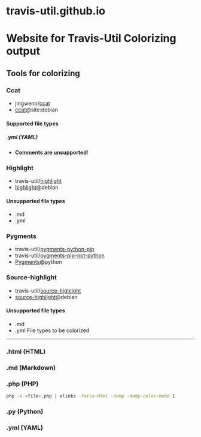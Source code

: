 # travis-util.github.io
Website for Travis-Util
Colorizing output
=================
Tools for colorizing
--------------------
### Ccat
* jingweno/[ccat](https://github.com/jingweno/ccat)
* [ccat](https://google.com/search?q=ccat+site:debian.org)@site:debian
#### Supported file types
##### .yml (YAML)
* **Comments are unsupported**!
### Highlight
* travis-util/[highlight](https://github.com/travis-util/highlight)
* [highlight](https://tracker.debian.org/pkg/highlight)@debian
#### Unsupported file types
* .md
* .yml
### Pygments
* travis-util/[pygments-python-pip](https://github.com/travis-util/pygments-python-pip)
* travis-util/[pygments-pip-not-python](https://github.com/travis-util/pygments-pip-not-python)
* [Pygments](https://pypi.python.org/pypi/Pygments)@python
### Source-highlight
* travis-util/[source-highlight](https://github.com/travis-util/source-highlight)
* [source-highlight](https://tracker.debian.org/pkg/source-highlight)@debian
#### Unsupported file types
* .md
* .yml
File types to be colorized
--------------------------
### .html (HTML)
### .md (Markdown)
### .php (PHP)
```sh
php -s <file>.php | elinks -force-html -dump -dump-color-mode 1
```
### .py (Python)
### .yml (YAML)
